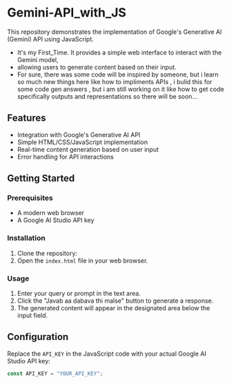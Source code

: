 # Gemini-API_with_JS 

This repository demonstrates the implementation of Google's Generative AI (Gemini) API using JavaScript.
- It's my First_Time. It provides a simple web interface to interact with the Gemini model,
- allowing users to generate content based on their input.
- For sure, there was some code will be inspired by someone, but i learn so much new things here like how to impliments APIs , i bulid this for some code gen answers , but i am still working on it like how to get code specifically outputs and representations so there will be soon...

## Features

- Integration with Google's Generative AI API
- Simple HTML/CSS/JavaScript implementation
- Real-time content generation based on user input
- Error handling for API interactions

## Getting Started

### Prerequisites

- A modern web browser
- A Google AI Studio API key

### Installation

1. Clone the repository:
2. Open the `index.html` file in your web browser.

### Usage

1. Enter your query or prompt in the text area.
2. Click the "Javab aa dabava thi malse" button to generate a response.
3. The generated content will appear in the designated area below the input field.

## Configuration

Replace the `API_KEY` in the JavaScript code with your actual Google AI Studio API key:

```javascript
const API_KEY = "YOUR_API_KEY";
